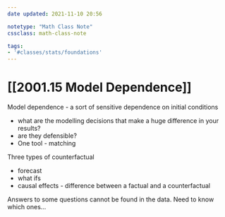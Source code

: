 ```yaml
---
date updated: 2021-11-10 20:56

notetype: "Math Class Note"
cssclass: math-class-note

tags: 
- '#classes/stats/foundations'
---
```


# [[2001.15 Model Dependence]]

Model dependence - a sort of sensitive dependence on initial conditions
- what are the modelling decisions that make a huge difference in your results?
- are they defensible?
- One tool - matching


Three types of counterfactual
- forecast
- what ifs
- causal effects - difference between a factual and a counterfactual


Answers to some questions cannot be found in the data. Need to know which ones...

